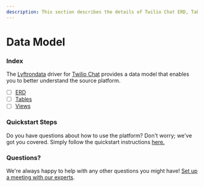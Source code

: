 ```yaml
---
description: This section describes the details of Twilio Chat ERD, Tables, and Views.
---
```


# Data Model

### Index

The [Lyftrondata](https://www.lyftrondata.com/) driver for [Twilio Chat](https://www.lyftrondata.com/integration/business-analytics/twillio/) provides a data model that enables you to better understand the source platform.

* [ ] [ERD](erd.md)
* [ ] [Tables](tables.md)
* [ ] [Views](views.md)

### Quickstart Steps

Do you have questions about how to use the platform? Don't worry; we've got you covered. Simply follow the quickstart instructions [here.](../)

### Questions? <a href="#questions" id="questions"></a>

We're always happy to help with any other questions you might have! [Set up a meeting with our experts](https://www.lyftrondata.com/book-a-meeting/).
